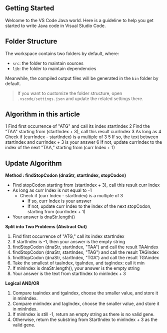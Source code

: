 ## Getting Started

Welcome to the VS Code Java world. Here is a guideline to help you get started to write Java code in Visual Studio Code.

## Folder Structure

The workspace contains two folders by default, where:

- `src`: the folder to maintain sources
- `lib`: the folder to maintain dependencies

Meanwhile, the compiled output files will be generated in the `bin` folder by default.

> If you want to customize the folder structure, open `.vscode/settings.json` and update the related settings there.

## Algorithm in this article

1 Find first occurrence of "ATG" and call its index startIndex
2 Find the "TAA" starting from (startIndex + 3), call this result currIndex
3 As long as
  4 Check if (currIndex - startIndex) is a multiple of 3
    5 If so, the text between startIndex and currIndex + 3 is your answer
    6 If not, update currIndex to the index of the next "TAA,” starting from (curr Index + 1)

## Update Algorithm
**Method : findStopCodon (dnaStr, startIndex, stopCodon)**
- Find stopCodon starting from (startIndex + 3), call this result curr Index
- As long as curr Index is not equal to -1
  + Check if (curr Index - startIndex) is a multiple of 3
    + If so, curr Index is your answer
    + If not, update curr Index to the index of the next stopCodon, starting from (currIndex + 1)
- Your answer is dnaStr.length()

**Split into Two Problems (Abstract Out)**
1. Find first occurrence of "ATG," call its index startIndex
2. If startIndex is -1, then your answer is the empty string
3. findStopCodon (dnaStr, startIndex, "TAA") and call the result TAAindex
4. findStopCodon (dnaStr, startIndex, "TAG") and call the result TAGindex
5. findStopCodon (dnaStr, startIndex, "TGA") and call the result TGAindex
6. Take the smallest of taaIndex, tgaIndex, and tagIndex: call it min
7. If minIndex is dnaStr.length(), your answer is the empty string
8. Your answer is the text from startIndex to minIndex + 3

**Logical AND/OR**
1. Compare taaIndex and tgaIndex, choose the smaller value, and store it in minIndex.
2. Compare minIndex and tagIndex, choose the smaller value, and store it in minIndex.
3. If minIndex is still -1, return an empty string as there is no valid gene.
4. Otherwise, return the substring from StartIndex to minIndex + 3 as the valid gene.



